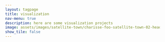 ```yaml
---
layout: tagpage
title: visualization
nav-menu: true
description: here are some visualization projects
image: assets/images/satellite-town/charisse-foo-satellite-town-02-header.jpg
show_tile: false
---
```

